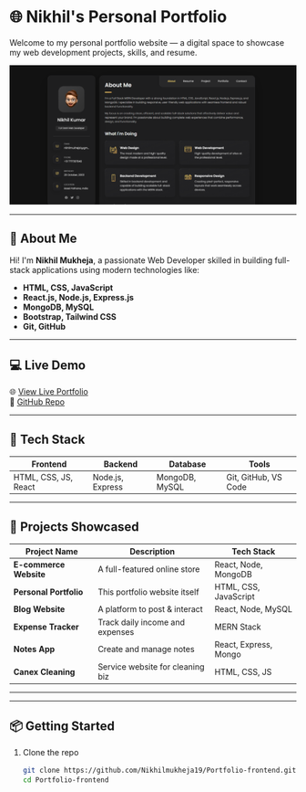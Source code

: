 # 🌐 Nikhil's Personal Portfolio

Welcome to my personal portfolio website — a digital space to showcase my web development projects, skills, and resume.

![Portfolio Banner](./assets/images/Personel%20portfolio.png)

---

## 🚀 About Me

Hi! I'm **Nikhil Mukheja**, a passionate Web Developer skilled in building full-stack applications using modern technologies like:

- **HTML, CSS, JavaScript**
- **React.js, Node.js, Express.js**
- **MongoDB, MySQL**
- **Bootstrap, Tailwind CSS**
- **Git, GitHub**

---

## 💻 Live Demo

🌐 [View Live Portfolio](https://your-portfolio-link.com)  
📁 [GitHub Repo](https://github.com/Nikhilmukheja19/Portfolio-frontend)

---

## 🧰 Tech Stack

| Frontend | Backend | Database | Tools |
|----------|---------|----------|-------|
| HTML, CSS, JS, React | Node.js, Express | MongoDB, MySQL | Git, GitHub, VS Code |

---

## 📸 Projects Showcased

| Project Name        | Description                        | Tech Stack            |
|---------------------|------------------------------------|------------------------|
| **E-commerce Website** | A full-featured online store      | React, Node, MongoDB   |
| **Personal Portfolio** | This portfolio website itself     | HTML, CSS, JavaScript  |
| **Blog Website**       | A platform to post & interact     | React, Node, MySQL     |
| **Expense Tracker**    | Track daily income and expenses   | MERN Stack             |
| **Notes App**          | Create and manage notes           | React, Express, Mongo  |
| **Canex Cleaning**     | Service website for cleaning biz  | HTML, CSS, JS          |

---


---

## 📦 Getting Started

1. Clone the repo  
   ```bash
   git clone https://github.com/Nikhilmukheja19/Portfolio-frontend.git
   cd Portfolio-frontend
